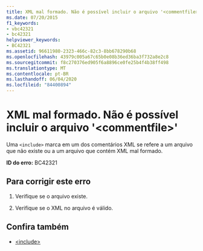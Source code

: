 ```yaml
---
title: XML mal formado. Não é possível incluir o arquivo '<commentfile>'
ms.date: 07/20/2015
f1_keywords:
- vbc42321
- bc42321
helpviewer_keywords:
- BC42321
ms.assetid: 96611980-2323-466c-82c3-8bb678290b68
ms.openlocfilehash: 43979c005a67c65b0e08b36ed36ba3f732a8e2c8
ms.sourcegitcommit: f8c270376ed905f6a8896ce0fe25b4f4b38ff498
ms.translationtype: MT
ms.contentlocale: pt-BR
ms.lasthandoff: 06/04/2020
ms.locfileid: "84400894"
---
```

# <a name="badly-formed-xml-file-commentfile-cannot-be-included"></a>XML mal formado. Não é possível incluir o arquivo '\<commentfile>'
Uma `<include>` marca em um dos comentários XML se refere a um arquivo que não existe ou a um arquivo que contém XML mal formado.  
  
 **ID do erro:** BC42321  
  
## <a name="to-correct-this-error"></a>Para corrigir este erro  
  
1. Verifique se o arquivo existe.  
  
2. Verifique se o XML no arquivo é válido.  
  
## <a name="see-also"></a>Confira também

- [\<include>](../language-reference/xmldoc/include.md)
